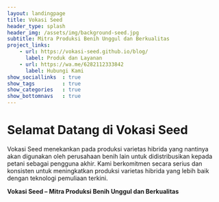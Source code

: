 ```yaml
---
layout: landingpage
title: Vokasi Seed
header_type: splash
header_img: /assets/img/background-seed.jpg
subtitle: Mitra Produksi Benih Unggul dan Berkualitas
project_links:
    - url: https://vokasi-seed.github.io/blog/
      label: Produk dan Layanan
    - url: https://wa.me/6282112333842
      label: Hubungi Kami
show_sociallinks  : true
show_tags         : true
show_categories   : true
show_bottomnavs   : true
---
```


# Selamat Datang di Vokasi Seed
Vokasi Seed menekankan pada produksi varietas hibrida yang nantinya akan digunakan oleh perusahaan benih lain untuk didistribusikan kepada petani sebagai pengguna akhir. Kami berkomitmen secara serius dan konsisten untuk meningkatkan produksi varietas hibrida yang lebih baik dengan teknologi pemuliaan terkini.

**Vokasi Seed – Mitra Produksi Benih Unggul dan Berkualitas**
